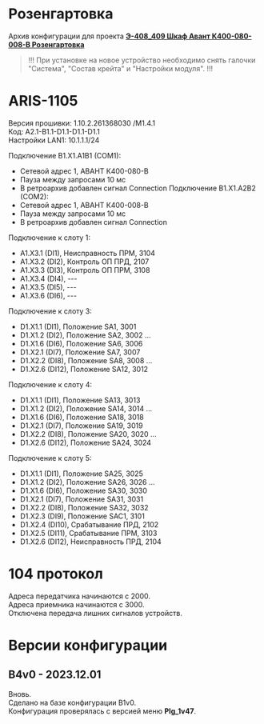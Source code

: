 ﻿Розенгартовка
=============

Архив конфигурации для проекта **[Э-408_409 Шкаф Авант К400-080-008-В Розенгартовка](Э-408_409_Шкаф_Авант_К400-080-008-В_Розенгартовка.pdf)**

> !!! При установке на новое устройство необходимо снять галочки "Система", "Состав крейта" и "Настройки модуля". !!!


# ARIS-1105

Версия прошивки: 1.10.2.261368030 /M1.4.1  
Код: A2.1-B1.1-D1.1-D1.1-D1.1  
Настройки LAN1: 10.1.1.1/24

Подключение B1.X1.A1B1 (COM1):
- Сетевой адрес 1, АВАНТ К400-080-В
- Пауза между запросами 10 мс
- В ретроархив добавлен сигнал Connection
Подключение B1.X1.A2B2 (COM2):
- Сетевой адрес 1, АВАНТ К400-008-В
- Пауза между запросами 10 мс
- В ретроархив добавлен сигнал Connection

Подключение к слоту 1:
- A1.X3.1 (DI1), Неисправность ПРМ,  3104
- A1.X3.2 (DI2), Контроль ОП ПРД,    2107
- A1.X3.3 (DI3), Контроль ОП ПРМ,    3108
- A1.X3.4 (DI4), ---
- A1.X3.5 (DI5), ---
- A1.X3.6 (DI6), ---

Подключение к слоту 3:
- D1.X1.1 (DI1),  Положение SA1,     3001
- D1.X1.2 (DI2),  Положение SA2,     3002
...
- D1.X1.6 (DI6),  Положение SA6,     3006
- D1.X2.1 (DI7),  Положение SA7,     3007
- D1.X2.2 (DI8),  Положение SA8,     3008
...
- D1.X2.6 (DI12), Положение SA12,    3012

Подключение к слоту 4:
- D1.X1.1 (DI1),  Положение SA13,    3013
- D1.X1.2 (DI2),  Положение SA14,    3014
...
- D1.X1.6 (DI6),  Положение SA18,    3018
- D1.X2.1 (DI7),  Положение SA19,    3019
- D1.X2.2 (DI8),  Положение SA20,    3020
...
- D1.X2.6 (DI12), Положение SA24,    3024

Подключение к слоту 5:
- D1.X1.1 (DI1),  Положение SA25,    3025
- D1.X1.2 (DI2),  Положение SA26,    3026
...
- D1.X1.6 (DI6),  Положение SA30,    3030
- D1.X2.1 (DI7),  Положение SA31,    3031
- D1.X2.2 (DI8),  Положение SA32,    3032
- D1.X2.3 (DI9),  Положение SAC1,    3101
- D1.X2.4 (DI10), Срабатывание ПРД,  2102 
- D1.X2.5 (DI11), Срабатывание ПРМ,  3103 
- D1.X2.6 (DI12), Неисправность ПРД, 2104 


# 104 протокол

Адреса передатчика начинаются с 2000.  
Адреса приемника начинаются с 3000.  
Отключена передача лишних сигналов устройств.


# Версии конфигурации

## B4v0 - 2023.12.01

Вновь.  
Сделано на базе конфигурации B1v0.  
Конфигурация проверялась с версией меню **PIg_1v47**.


